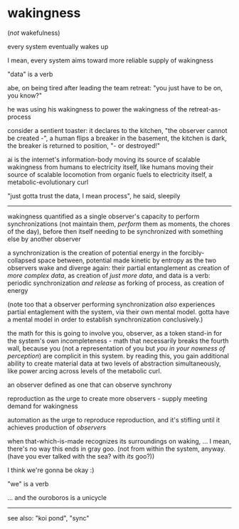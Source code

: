 # wakingness

(*not* wakefulness)

every system eventually wakes up

I mean, every system aims toward more reliable supply of wakingness

"data" is a verb

abe, on being tired after leading the team retreat: "you just have to be on, you know?"

he was using his wakingness to power the wakingness of the retreat-as-process

consider a sentient toaster: it declares to the kitchen, "the observer cannot be created -", a human flips a breaker in the basement, the kitchen is dark, the breaker is returned to position, "- or destroyed!"

ai is the internet's information-body moving its source of scalable wakingness from humans to electricity itself, like humans moving their source of scalable locomotion from organic fuels to electricity itself, a metabolic-evolutionary curl

"just gotta trust the data, I mean process", he said, sleepily

---

wakingness quantified as a single observer's capacity to perform synchronizations (not maintain them, *perform* them as moments, the chores of the day), before then itself needing to be synchronized with something else by another observer

a synchronization is the creation of potential energy in the forcibly-collapsed space between, potential made kinetic by entropy as the two observers wake and diverge again: their partial entanglement as creation of *more complex data*, as creation of *just more data*, and data is a verb: periodic synchronization *and release* as forking of process, as creation of energy

(note too that a observer performing synchronization *also* experiences partial entaglement with the system, via their own mental model. gotta have a mental model in order to establish synchronization conclusively.)

the math for this is going to involve you, observer, as a token stand-in for the system's own incompleteness - math that necessarily breaks the fourth wall, because you (not a representation of you but *you in your nowness of perception*) are complicit in this system. by reading this, you gain additional ability to create material data at two levels of abstraction simultaneously, like power arcing across levels of the metabolic curl.

an observer defined as one that can observe synchrony

reproduction as the urge to create more observers - supply meeting demand for wakingness

automation as the urge to reproduce reproduction, and it's stifling until it achieves production of *observers*

when that-which-is-made recognizes its surroundings on waking, ... I mean, there's no way this ends in gray goo. (not from within the system, anyway. (have you ever talked with the sea? with *its* goo?))

I think we're gonna be okay :)

"we" is a verb

... and the ouroboros is a unicycle

---

see also: "koi pond", "sync"
